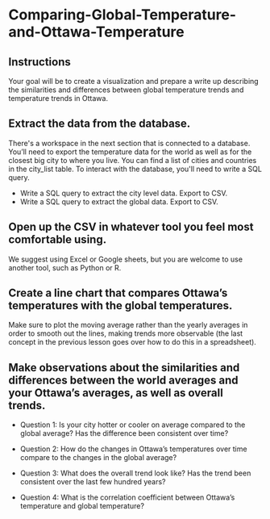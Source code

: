 # Comparing-Global-Temperature-and-Ottawa-Temperature
## Instructions

Your goal will be to create a visualization and prepare a write up describing the similarities and differences between global temperature trends and temperature trends in Ottawa. 

## Extract the data from the database. 

There's a workspace in the next section that is connected to a database. You’ll need to export the temperature data for the world as well as for the closest big city to where you live. You can find a list of cities and countries in the city_list table. To interact with the database, you'll need to write a SQL query.
  * Write a SQL query to extract the city level data. Export to CSV.
  * Write a SQL query to extract the global data. Export to CSV.
  
## Open up the CSV in whatever tool you feel most comfortable using.

We suggest using Excel or Google sheets, but you are welcome to use another tool, such as Python or R.

## Create a line chart that compares Ottawa’s temperatures with the global temperatures.

Make sure to plot the moving average rather than the yearly averages in order to smooth out the lines, making trends more observable (the last concept in the previous lesson goes over how to do this in a spreadsheet).

## Make observations about the similarities and differences between the world averages and your Ottawa’s averages, as well as overall trends.

   * Question 1: Is your city hotter or cooler on average compared to the global average? Has the difference been consistent over time? 
   
   * Question 2: How do the changes in Ottawa’s temperatures over time compare to the changes in the global average?  
   
   * Question 3: What does the overall trend look like? Has the trend been consistent over the last few hundred years? 
   
   * Question 4: What is the correlation coefficient between Ottawa’s temperature and global temperature? 
